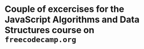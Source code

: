 # Couple of excercises for the JavaScript Algorithms and Data Structures course on `freecodecamp.org`
